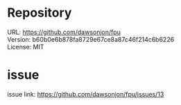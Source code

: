 # Repository

URL: https://github.com/dawsonjon/fpu  
Version: b60b0e6b878fa8729e67ce8a87c46f214c6b6226  
License: MIT  

# issue

issue link: https://github.com/dawsonjon/fpu/issues/13  